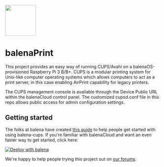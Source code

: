 
<img src="logo.png" width="100"/>

# balenaPrint

This project provides an easy way of running CUPS/Avahi on a balenaOS-provisioned Raspberry Pi 3 B/B+. CUPS is a modular printing system for Unix-like computer operating systems which allows computers to act as a print server, in this case enabling AirPrint capability for legacy printers.

The CUPS management console is available through the Device Public URL within the balenaCloud control panel. The customized cupsd.conf file in this repo allows public access for admin configuration settings.

## Getting started

The folks at balena have created [this guide](https://www.balena.io/blog/wifi-enable-usb-printers-with-a-raspberry-pi-and-share-it-over-your-network/) to help people get started with using balena-cups. If you're familiar with balenaCloud and want an even faster way to get started, click here:

[![Deploy with balena](https://balena.io/deploy.svg)](https://hub.balena.io/gh_willswire/balenaprint)

We're happy to help people trying this project out on [our forums](https://forums.balena.io/).
